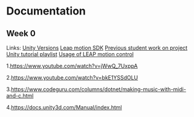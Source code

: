 # Documentation
## Week 0
Links:
[Unity Versions](https://unity3d.com/get-unity/download/archive)
[Leap motion SDK](https://developer.leapmotion.com/sdk-leap-motion-controller/)
[Previous student work on project](https://drive.google.com/drive/folders/1G3yX97uWJPtvhVz62lgR_tYzSzVu4q5q?usp=sharing)
[Unity tutorial playlist](https://www.youtube.com/watch?v=_V3fd1Pwd_4&list=PLsAzinEPgS3QmNnEQ-uzNmQs6W9f14OXJ)
[Usage of LEAP motion control](https://www.youtube.com/watch?v=8KeZxfPh8TE)


1.https://www.youtube.com/watch?v=jWwQ_7UxppA

2.https://www.youtube.com/watch?v=bkE1YSSdOLU

3.https://www.codeguru.com/columns/dotnet/making-music-with-midi-and-c.html

4.https://docs.unity3d.com/Manual/index.html

<!--stackedit_data:
eyJoaXN0b3J5IjpbLTE5NTgzNDQ0ODUsNzc1MjA2NzE1LDI5Mj
YxNzgxNywxODQyMDU4MzE3LDE0MzA3MzA3MThdfQ==
-->